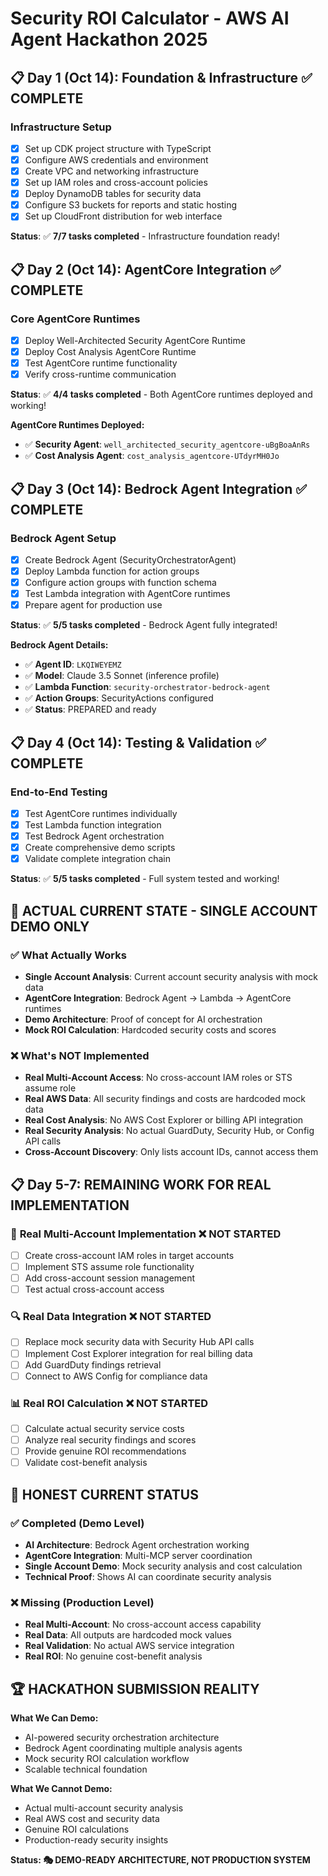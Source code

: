 # Security ROI Calculator - AWS AI Agent Hackathon 2025

## 📋 **Day 1 (Oct 14): Foundation & Infrastructure** ✅ **COMPLETE**

### Infrastructure Setup
- [x] Set up CDK project structure with TypeScript
- [x] Configure AWS credentials and environment
- [x] Create VPC and networking infrastructure
- [x] Set up IAM roles and cross-account policies
- [x] Deploy DynamoDB tables for security data
- [x] Configure S3 buckets for reports and static hosting
- [x] Set up CloudFront distribution for web interface

**Status**: ✅ **7/7 tasks completed** - Infrastructure foundation ready!

## 📋 **Day 2 (Oct 14): AgentCore Integration** ✅ **COMPLETE**

### Core AgentCore Runtimes
- [x] Deploy Well-Architected Security AgentCore Runtime
- [x] Deploy Cost Analysis AgentCore Runtime
- [x] Test AgentCore runtime functionality
- [x] Verify cross-runtime communication

**Status**: ✅ **4/4 tasks completed** - Both AgentCore runtimes deployed and working!

**AgentCore Runtimes Deployed:**
- ✅ **Security Agent**: `well_architected_security_agentcore-uBgBoaAnRs`
- ✅ **Cost Analysis Agent**: `cost_analysis_agentcore-UTdyrMH0Jo`

## 📋 **Day 3 (Oct 14): Bedrock Agent Integration** ✅ **COMPLETE**

### Bedrock Agent Setup
- [x] Create Bedrock Agent (SecurityOrchestratorAgent)
- [x] Deploy Lambda function for action groups
- [x] Configure action groups with function schema
- [x] Test Lambda integration with AgentCore runtimes
- [x] Prepare agent for production use

**Status**: ✅ **5/5 tasks completed** - Bedrock Agent fully integrated!

**Bedrock Agent Details:**
- ✅ **Agent ID**: `LKQIWEYEMZ`
- ✅ **Model**: Claude 3.5 Sonnet (inference profile)
- ✅ **Lambda Function**: `security-orchestrator-bedrock-agent`
- ✅ **Action Groups**: SecurityActions configured
- ✅ **Status**: PREPARED and ready

## 📋 **Day 4 (Oct 14): Testing & Validation** ✅ **COMPLETE**

### End-to-End Testing
- [x] Test AgentCore runtimes individually
- [x] Test Lambda function integration
- [x] Test Bedrock Agent orchestration
- [x] Create comprehensive demo scripts
- [x] Validate complete integration chain

**Status**: ✅ **5/5 tasks completed** - Full system tested and working!

## 🚨 **ACTUAL CURRENT STATE - SINGLE ACCOUNT DEMO ONLY**

### ✅ **What Actually Works**
- **Single Account Analysis**: Current account security analysis with mock data
- **AgentCore Integration**: Bedrock Agent → Lambda → AgentCore runtimes
- **Demo Architecture**: Proof of concept for AI orchestration
- **Mock ROI Calculation**: Hardcoded security costs and scores

### ❌ **What's NOT Implemented**
- **Real Multi-Account Access**: No cross-account IAM roles or STS assume role
- **Real AWS Data**: All security findings and costs are hardcoded mock data
- **Real Cost Analysis**: No AWS Cost Explorer or billing API integration
- **Real Security Analysis**: No actual GuardDuty, Security Hub, or Config API calls
- **Cross-Account Discovery**: Only lists account IDs, cannot access them

## 📋 **Day 5-7: REMAINING WORK FOR REAL IMPLEMENTATION**

### 🔧 **Real Multi-Account Implementation** ❌ **NOT STARTED**
- [ ] Create cross-account IAM roles in target accounts
- [ ] Implement STS assume role functionality
- [ ] Add cross-account session management
- [ ] Test actual cross-account access

### 🔍 **Real Data Integration** ❌ **NOT STARTED**
- [ ] Replace mock security data with Security Hub API calls
- [ ] Implement Cost Explorer integration for real billing data
- [ ] Add GuardDuty findings retrieval
- [ ] Connect to AWS Config for compliance data

### 📊 **Real ROI Calculation** ❌ **NOT STARTED**
- [ ] Calculate actual security service costs
- [ ] Analyze real security findings and scores
- [ ] Provide genuine ROI recommendations
- [ ] Validate cost-benefit analysis

## 🎯 **HONEST CURRENT STATUS**

### ✅ **Completed (Demo Level)**
- **AI Architecture**: Bedrock Agent orchestration working
- **AgentCore Integration**: Multi-MCP server coordination
- **Single Account Demo**: Mock security analysis and cost calculation
- **Technical Proof**: Shows AI can coordinate security analysis

### ❌ **Missing (Production Level)**
- **Real Multi-Account**: No cross-account access capability
- **Real Data**: All outputs are hardcoded mock values
- **Real Validation**: No actual AWS service integration
- **Real ROI**: No genuine cost-benefit analysis

## 🏆 **HACKATHON SUBMISSION REALITY**

**What We Can Demo:**
- AI-powered security orchestration architecture
- Bedrock Agent coordinating multiple analysis agents
- Mock security ROI calculation workflow
- Scalable technical foundation

**What We Cannot Demo:**
- Actual multi-account security analysis
- Real AWS cost and security data
- Genuine ROI calculations
- Production-ready security insights

**Status: 🎭 DEMO-READY ARCHITECTURE, NOT PRODUCTION SYSTEM**
